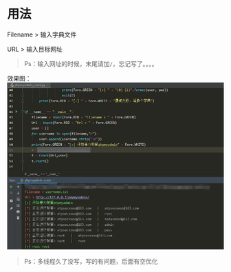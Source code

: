 # 用法
Filename > 输入字典文件

URL > 输入目标网址
> Ps：输入网址的时候，末尾请加`/`，忘记写了。。。。

效果图：
![](1.png)

> Ps：多线程久了没写，写的有问题，后面有空优化
